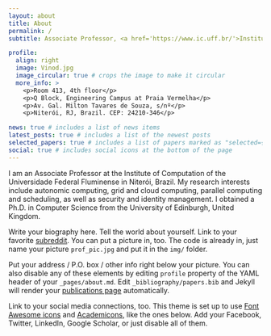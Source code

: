 ```yaml
---
layout: about
title: About
permalink: /
subtitle: Associate Professor, <a href='https://www.ic.uff.br/'>Instituto de Computação</a>, <a href='https://www.uff.br/'>Universidade Federal Fluminense</a>.

profile:
  align: right
  image: Vinod.jpg
  image_circular: true # crops the image to make it circular
  more_info: >
    <p>Room 413, 4th floor</p>
    <p>Q Block, Engineering Campus at Praia Vermelha</p>
    <p>Av. Gal. Milton Tavares de Souza, s/nº</p>
    <p>Niterói, RJ, Brazil. CEP: 24210-346</p>

news: true # includes a list of news items
latest_posts: true # includes a list of the newest posts
selected_papers: true # includes a list of papers marked as "selected={true}"
social: true # includes social icons at the bottom of the page
---
```


I am an Associate Professor at the Institute of Computation of the Universidade Federal Fluminense in Niterói, Brazil. My research interests include autonomic computing, grid and cloud computing, parallel computing and scheduling, as well as security and identity management. I obtained a Ph.D. in Computer Science from the University of Edinburgh, United Kingdom.

Write your biography here. Tell the world about yourself. Link to your favorite [subreddit](http://reddit.com). You can put a picture in, too. The code is already in, just name your picture `prof_pic.jpg` and put it in the `img/` folder.

Put your address / P.O. box / other info right below your picture. You can also disable any of these elements by editing `profile` property of the YAML header of your `_pages/about.md`. Edit `_bibliography/papers.bib` and Jekyll will render your [publications page](/al-folio/publications/) automatically.

Link to your social media connections, too. This theme is set up to use [Font Awesome icons](https://fontawesome.com/) and [Academicons](https://jpswalsh.github.io/academicons/), like the ones below. Add your Facebook, Twitter, LinkedIn, Google Scholar, or just disable all of them.
